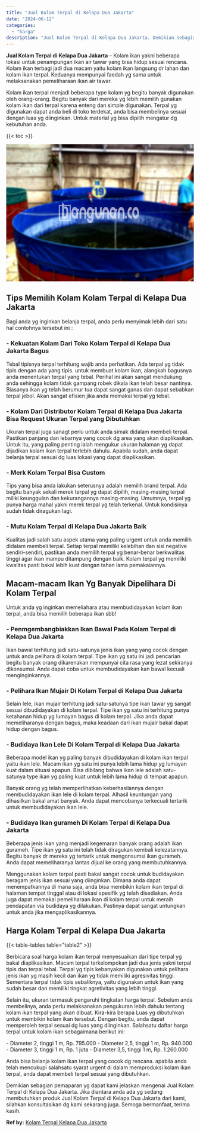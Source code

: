 ```yaml
---
title: "Jual Kolam Terpal di Kelapa Dua Jakarta"
date: "2024-06-12"
categories: 
  - "harga"
description: "Jual Kolam Terpal di Kelapa Dua Jakarta. Demikian sebagian pemaparan yg dapat kami jelaskan mengenai Jual Kolam Terpal di Kelapa Dua Jakarta. Jika diantara a..."
---
```


**Jual Kolam Terpal di Kelapa Dua Jakarta** – Kolam ikan yakni beberapa lokasi untuk penampungan ikan air tawar yang bisa hidup sesuai rencana. Kolam ikan terbagi jadi dua macam yaitu kolam ikan langsung dr lahan dan kolam ikan terpal. Keduanya mempunyai faedah yg sama untuk melaksanakan pemeliharaan ikan air tawar.

Kolam ikan terpal menjadi beberapa type kolam yg begitu banyak digunakan oleh orang-orang. Begitu banyak dari mereka yg lebih memilih gunakan kolam ikan dari terpal karena enteng dan simple digunakan. Terpal yg digunakan dapat anda beli di toko terdekat, anda bisa membelinya sesuai dengan luas yg diinginkan. Untuk material yg bisa dipilih mengatur dg kebutuhan anda.

{{< toc >}}

![Jual Kolam Terpal di Kelapa Dua Jakarta](/images/jual-kolam-terpal-31.png)

## Tips Memilih Kolam Kolam Terpal di Kelapa Dua Jakarta

Bagi anda yg inginkan belanja terpal, anda perlu menyimak lebih dari satu hal contohnya tersebut ini :

### \- Kekuatan Kolam Dari Toko Kolam Terpal di Kelapa Dua Jakarta Bagus

Tebal tipisnya terpal terhitung wajib anda perhatikan. Ada terpal yg tidak tipis dengan ada yang tipis. untuk membuat kolam ikan, alangkah bagusnya anda menentukan terpal yang tebal. Perihal ini akan sangat mendukung anda sehingga kolam tidak gampang robek dikala ikan telah besar nantinya. Biasanya ikan yg telah berumur tua dapat sangat ganas dan dapat sebabkan terpal jebol. Akan sangat efisien jika anda memakai terpal yg tebal.

### \- Kolam Dari Distributor Kolam Terpal di Kelapa Dua Jakarta Bisa Request Ukuran Terpal yang Dibutuhkan

Ukuran terpal juga sanagt perlu untuk anda simak didalam membeli terpal. Pastikan panjang dan lebarnya yang cocok dg area yang akan diaplikasikan. Untuk itu, yang paling penting ialah mengukur ukuran halaman yg dapat dijadikan kolam ikan terpal terlebih dahulu. Apabila sudah, anda dapat belanja terpal sesuai dg luas lokasi yang dapat diaplikasikan.

### \- Merk Kolam Terpal Bisa Custom

Tips yang bisa anda lakukan seterusnya adalah memilih brand terpal. Ada begitu banyak sekali merek terpal yg dapat dipilih, masing-masing terpal miliki keunggulan dan kekurangannya masing-masing. Umumnya, terpal yg punya harga mahal yakni merek terpal yg telah terkenal. Untuk kondisinya sudah tidak diragukan lagi.

### \- Mutu Kolam Terpal di Kelapa Dua Jakarta Baik

Kualitas jadi salah satu aspek utama yang paling urgent untuk anda memilih didalam membeli terpal. Setiap terpal memiliki kelebihan dan sisi negative sendiri-sendiri, pastikan anda memilih terpal yg benar-benar berkwalitas tinggi agar ikan mampu ditampung dengan baik. Kolam terpal yg memiliki kwalitas pasti bakal lebih kuat dengan tahan lama pemakaiannya.

## Macam-macam Ikan Yg Banyak Dipelihara Di Kolam Terpal

Untuk anda yg inginkan memeliahara atau membudidayakan kolam ikan terpal, anda bisa memilih beberapa ikan sbb!

### \- Penmgembangbiakkan Ikan Bawal Pada Kolam Terpal di Kelapa Dua Jakarta

Ikan bawal terhitung jadi satu-satunya jenis ikan yang yang cocok dengan untuk anda pelihara di kolam terpal. Tipe ikan yg satu ini jadi pencarian begitu banyak orang dikarenakan mempunyai cita rasa yang lezat sekiranya dikonsumsi. Anda dapat coba untuk membudidayakan kan bawal kecuali menginginkannya.

### \- Pelihara Ikan Mujair Di Kolam Terpal di Kelapa Dua Jakarta

Selain lele, ikan mujair terhitung jadi satu-satunya tipe ikan tawar yg sangat sesuai dibudidayakan di kolam terpal. Tipe ikan yg satu ini terhitung punya ketahanan hidup yg lumayan bagus di kolam terpal. Jika anda dapat memeliharanya dengan bagus, maka keadaan dari ikan mujair bakal dapat hidup dengan bagus.

### \- Budidaya Ikan Lele Di Kolam Terpal di Kelapa Dua Jakarta

Beberapa model ikan yg paling banyak dibudidayakan di kolam ikan terpal yaitu ikan lele. Macam ikan yg satu ini punya lebih lama hidup yg lumayan kuat dalam situasi apapun. Bisa dibilang bahwa ikan lele adalah satu-satunya type ikan yg paling kuat untuk lebih lama hidup di tempat apapun.

Banyak orang yg telah memperlihatkan keberhasilannya dengan membudidayakan ikan lele di kolam terpal. Alhasil keuntungan yang dihasilkan bakal amat banyak. Anda dapat mencobanya terkecuali tertarik untuk membudidayakan ikan lele.

### \- Budidaya Ikan gurameh Di Kolam Terpal di Kelapa Dua Jakarta

Beberapa jenis ikan yang menjadi kegemaran banyak orang adalah ikan gurameh. Tipe ikan yg satu ini telah tidak diragukan kembali kelezatannya. Begitu banyak dr mereka yg tertarik untuk mengonsumsi ikan gurameh. Anda dapat memeliharanya lantas dijual ke orang yang membutuhkannya.

Menggunakan kolam terpal pasti bakal sangat cocok untuk budidayakan beragam jenis ikan sesuai yang diinginkan. Dimana anda dapat menempatkannya di mana saja, anda bisa membikin kolam ikan terpal di halaman tempat tinggal atau di lokasi spesifik yg telah disediakan. Anda juga dapat memakai pemeliharaan ikan di kolam terpal untuk meraih pendapatan via budidaya yg dilakukan. Pastinya dapat sangat untungkan untuk anda jika mengaplikasikannya.

## Harga Kolam Terpal di Kelapa Dua Jakarta

{{< table-tables table="table2" >}}

Berbicara soal harga kolam ikan terpal menyesuaikan dari tipe terpal yg bakal diaplikasikan. Macam terpal terkelompokan jadi dua jenis yakni terpal tipis dan terpal tebal. Terpal yg tipis kebanyakan digunakan untuk pelihara jenis ikan yg masih kecil dan ikan yg tidak memiliki agresivitas tinggi. Sementara terpal tidak tipis sebaliknya, yaitu digunakan untuk ikan yang sudah besar dan memiliki tingkat agretivitas yang lebih tinggi.

Selain itu, ukuran termasuk pengaruhi tingkatan harga terpal. Sebelum anda membelinya, anda perlu melaksanakan pengukuran lebih dahulu tentang kolam ikan terpal yang akan dibuat. Kira-kira berapa Luas yg dibutuhkan untuk membikin kolam ikan tersebut. Dengan begitu, anda dapat memperoleh terpal sesuai dg luas yang diinginkan. Salahsatu daftar harga terpal untuk kolam ikan sebagaimana berikut ini:

\- Diameter 2, tinggi 1 m, Rp. 795.000 - Diameter 2,5, tinggi 1 m, Rp. 940.000 - Diameter 3, tinggi 1 m, Rp. 1 juta - Diameter 3,5, tinggi 1 m, Rp. 1.260.000

Anda bisa belanja kolam ikan terpal yang cocok dg rencana. apabila anda telah mencukupi salahsatu syarat urgent di dalam memproduksi kolam ikan terpal, anda dapat membeli terpal sesuai yang dibutuhkan.

Demikian sebagian pemaparan yg dapat kami jelaskan mengenai Jual Kolam Terpal di Kelapa Dua Jakarta. Jika diantara anda ada yg sedang membutuhkan produk Jual Kolam Terpal di Kelapa Dua Jakarta dari kami, silahkan konsultasikan dg kami sekarang juga. Semoga bermanfaat, terima kasih.

**Ref by:** [Kolam Terpal Kelapa Dua Jakarta](https://id.wikipedia.org/wiki/Kolam)
